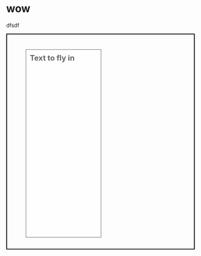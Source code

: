 # wow


dfsdf

<script src="https://ajax.googleapis.com/ajax/libs/jquery/1.11.2/jquery.min.js"></script>
<style>
  div.background {
    background: url(banner.jpg) repeat;
    border: 2px solid black;
  }

  div.transbox {
    margin: 30px;
    background-color: #ffffff;
    border: 1px solid black;
    opacity:0.6;
    filter:alpha(opacity=60); 
    width: 200px;
    height: 500px;
  }

  div.transbox p {
    margin: 5%;
    font-weight: bold;
    color: #000000;
  }
  #animation{font-size:20px; margin-top:40px; margin-left:50px;}
</style>

<script>

function loadImage() {
    $("#animation").animate({ marginTop: "300px" }, 1500 ).animate({ marginBottom: "40px" }, 800 );
}


</script>


<div onload="loadImage()">
    <div class="background">
      <div class="transbox" id="animation">
          <p>Text to fly in</p>
       </div>
    </div>

</div>
